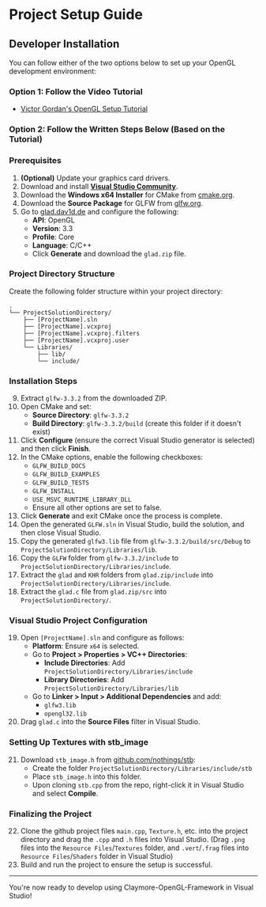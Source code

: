 # Project Setup Guide

## Developer Installation

You can follow either of the two options below to set up your OpenGL development environment:

### Option 1: Follow the Video Tutorial
- [Victor Gordan's OpenGL Setup Tutorial](https://www.youtube.com/watch?v=XpBGwZNyUh0&ab_channel=VictorGordan)

### Option 2: Follow the Written Steps Below (Based on the Tutorial)

### Prerequisites
1. **(Optional)** Update your graphics card drivers.
2. Download and install **[Visual Studio Community](https://visualstudio.microsoft.com/)**.
3. Download the **Windows x64 Installer** for CMake from [cmake.org](https://cmake.org/download/).
4. Download the **Source Package** for GLFW from [glfw.org](https://www.glfw.org/download.html).
5. Go to [glad.dav1d.de](https://glad.dav1d.de) and configure the following:
    - **API**: OpenGL
    - **Version**: 3.3
    - **Profile**: Core
    - **Language**: C/C++
    - Click **Generate** and download the `glad.zip` file.

### Project Directory Structure
Create the following folder structure within your project directory:

```
.
└── ProjectSolutionDirectory/
    ├── [ProjectName].sln
    ├── [ProjectName].vcxproj
    ├── [ProjectName].vcxproj.filters
    ├── [ProjectName].vcxproj.user
    └── Libraries/
        ├── lib/
        └── include/
```

### Installation Steps

9. Extract `glfw-3.3.2` from the downloaded ZIP.
10. Open CMake and set:
    - **Source Directory**: `glfw-3.3.2`
    - **Build Directory**: `glfw-3.3.2/build` (create this folder if it doesn't exist)
11. Click **Configure** (ensure the correct Visual Studio generator is selected) and then click **Finish**.
12. In the CMake options, enable the following checkboxes:
    - `GLFW_BUILD_DOCS`
    - `GLFW_BUILD_EXAMPLES`
    - `GLFW_BUILD_TESTS`
    - `GLFW_INSTALL`
    - `USE_MSVC_RUNTIME_LIBRARY_DLL`
    - Ensure all other options are set to false.
13. Click **Generate** and exit CMake once the process is complete.
14. Open the generated `GLFW.sln` in Visual Studio, build the solution, and then close Visual Studio.
15. Copy the generated `glfw3.lib` file from `glfw-3.3.2/build/src/Debug` to `ProjectSolutionDirectory/Libraries/lib`.
16. Copy the `GLFW` folder from `glfw-3.3.2/include` to `ProjectSolutionDirectory/Libraries/include`.
17. Extract the `glad` and `KHR` folders from `glad.zip/include` into `ProjectSolutionDirectory/Libraries/include`.
18. Extract the `glad.c` file from `glad.zip/src` into `ProjectSolutionDirectory/`.

### Visual Studio Project Configuration

19. Open `[ProjectName].sln` and configure as follows:
    - **Platform**: Ensure `x64` is selected.
    - Go to **Project > Properties > VC++ Directories**:
        - **Include Directories**: Add `ProjectSolutionDirectory/Libraries/include`
        - **Library Directories**: Add `ProjectSolutionDirectory/Libraries/lib`
    - Go to **Linker > Input > Additional Dependencies** and add:
        - `glfw3.lib`
        - `opengl32.lib`
20. Drag `glad.c` into the **Source Files** filter in Visual Studio.

### Setting Up Textures with stb_image

21. Download `stb_image.h` from [github.com/nothings/stb](https://github.com/nothings/stb):
    - Create the folder `ProjectSolutionDirectory/Libraries/include/stb`
    - Place `stb_image.h` into this folder.
    - Upon cloning `stb.cpp` from the repo, right-click it in Visual Studio and select **Compile**.

### Finalizing the Project

22. Clone the github project files `main.cpp`, `Texture.h`, etc. into the project directory and drag the `.cpp` and `.h` files into Visual Studio. (Drag `.png` files into the `Resource Files`/`Textures` folder, and `.vert`/`.frag` files into `Resource Files`/`Shaders` folder in Visual Studio)
23. Build and run the project to ensure the setup is successful.

---

You're now ready to develop using Claymore-OpenGL-Framework in Visual Studio!
